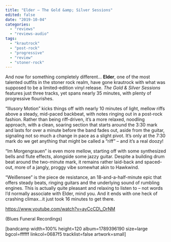 ```yaml
---
title: "Elder – The Gold &amp; Silver Sessions"
edited: false
date: "2019-10-04"
categories:
  - "reviews"
  - "reviews-audio"
tags:
  - "krautrock"
  - "post-rock"
  - "progressive"
  - "review"
  - "stoner-rock"
---
```


And now for something completely different… **Elder**, one of the most talented outfits in the stoner rock realm, have gone krautrock with what was supposed to be a limited-edition vinyl release. _The Gold & Silver Sessions_ features just three tracks, yet spans nearly 35 minutes, with plenty of progressive flourishes.

“Illusory Motion” kicks things off with nearly 10 minutes of light, mellow riffs above a steady, mid-paced backbeat, with notes ringing out in a post-rock fashion. Rather than being riff-driven, it’s a more relaxed, noodling approach, with a clean, soaring section that starts around the 3:30 mark and lasts for over a minute before the band fades out, aside from the guitar, signaling not so much a change in pace as a slight pivot. It’s only at the 7:30 mark do we get anything that might be called a “riff” – and it’s a real doozy!

“Im Morgengrauen” is even more mellow, starting off with some synthesized bells and flute effects, alongside some jazzy guitar. Despite a building drum beat around the two-minute mark, it remains rather laid-back and spaced-out, more of a jangly, proggy vibe somewhat akin to Hawkwind.

“Weißensee” is the piece de resistance, an 18-and-a-half-minute epic that offers steady beats, ringing guitars and the underlying sound of rumbling engines. This is actually quite pleasant and relaxing to listen to – not words I’d normally associate with Elder, mind you. And it ends with one heck of crashing climax…it just took 16 minutes to get there.

https://www.youtube.com/watch?v=ayCcCD\_OrNM

(Blues Funeral Recordings)

\[bandcamp width=100% height=120 album=1789396190 size=large bgcol=ffffff linkcol=0687f5 tracklist=false artwork=small\]
